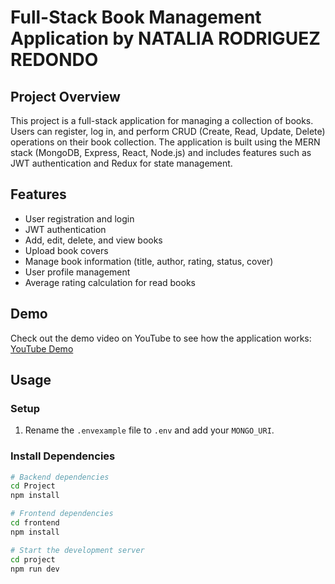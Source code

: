 # Full-Stack Book Management Application by NATALIA RODRIGUEZ REDONDO

## Project Overview

This project is a full-stack application for managing a collection of books. Users can register, log in, and perform CRUD (Create, Read, Update, Delete) operations on their book collection. The application is built using the MERN stack (MongoDB, Express, React, Node.js) and includes features such as JWT authentication and Redux for state management.

## Features

- User registration and login
- JWT authentication
- Add, edit, delete, and view books
- Upload book covers
- Manage book information (title, author, rating, status, cover)
- User profile management
- Average rating calculation for read books

## Demo

Check out the demo video on YouTube to see how the application works: [YouTube Demo](https://youtu.be/OKdeR6RD0uI)

## Usage

### Setup

1. Rename the `.envexample` file to `.env` and add your `MONGO_URI`.

### Install Dependencies

```bash
# Backend dependencies
cd Project
npm install

# Frontend dependencies
cd frontend
npm install

# Start the development server
cd project
npm run dev

